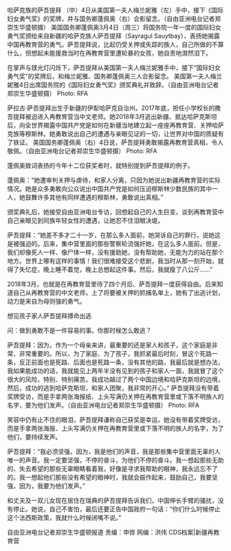 

哈萨克族的萨吾提拜 （中）4日从美国第一夫人梅兰妮雅（左）手中，接下《国际妇女勇气奖》的奖牌，并与国务卿蓬佩奥（右）合影留念。（自由亚洲电台记者郑崇生华盛顿摄） 美国国务卿蓬佩奥3月4日（周三）将国务院一年一度的国际妇女勇气奖颁给来自新疆的哈萨克族人萨吾提拜（Sayragul Sauytbay），表扬她揭露中国再教育营的勇气。萨吾提拜说，比起仍受关押或失踪的族人，自己所做的不算什么，但想起未能援救当时在再教育营里遭轮暴的女孩，她自责地潸然泪下。

在掌声与镁光灯闪烁下，萨吾提拜从美国第一夫人梅兰妮雅手中，接下“国际妇女勇气奖”的奖牌后，和梅兰妮雅、国务卿蓬佩奥三人合影留念。 美国第一夫人梅兰妮雅4日出席国务院的《国际妇女勇气奖》颁奖典礼并致辞。（自由亚洲电台记者郑崇生华盛顿摄） Photo: RFA

萨拉古·萨吾提拜出生于新疆的伊犁哈萨克自治州。2017年底，担任小学校长的撒吾提拜被迫进入再教育营当中文老师。她2018年3月逃出新疆、抵达哈萨克斯坦后，向全世界揭露中国共产党是如何在新疆当地建立起一座座再教育营、关押哈萨克族等穆斯林。她勇敢说出自己的遭遇与亲眼见证的一切，让世界对中国的质疑有了铁证。 美国国务卿蓬佩奥（右）4日说，萨吾提拜勇敢揭露再教育营真相，令人敬佩。（自由亚洲电台记者郑崇生华盛顿摄） Photo: RFA

蓬佩奥致词表扬的今年十二位获奖者时，就特别提到萨吾提拜的例子。

蓬佩奥：“她遭审判关押与虐待，和家人分离，只因为她说出新疆再教育营的实际情况。她是众多勇敢向公众说出中国共产党是如何压迫穆斯林少数民族的其中一人，她鼓舞许多其他有同样遭遇的穆斯林，勇敢说出真相。”

颁奖典礼后，她接受自由亚洲电台专访，回想起自己的人生巨变，谈到再教育营中自己亲眼见到同族年轻女性的遭遇，让她忍不住泪眼决堤。

萨吾提拜：“她差不多才二十一岁，在那么多人面前，她哭诉自己的罪行，说她这是被强迫的。后来，集中营里面的那些警察轮流强奸她，在这么多人面前。但是，我们却像死人一样、像尸体一样，没有援助她，没有帮助她，无能为力的站在那个地方。世界上哪有这样的事情！我们很难接受这个悲剧，我当时从那一刻开始，就得了失忆症，晚上睡不着觉，晚上总想起这件事。然后，我就瘦了八公斤……”

2018年3月，也就是在再教育营里待了四个月后、萨吾提拜一度获得自由。后来知道自己从再教育营的中文老师，上了将要被关押的抓捕名单上，她有了出逃计划，动力是来自为母则强的勇气。

想见孩子家人萨吾提拜搏命出逃

问：做到勇敢不是一件容易的事。你那时候怎么敢逃？

萨吾提拜：因为，作为一个母亲来讲，最重要的还是家人和孩子，这个家庭是非常、非常重要的。所以，为了家庭、为了孩子，我抓紧最后时刻，冒这个死路一条，反正前面也是死路、后面也是死路一条，没有其他的路，我最后就是想办法，我如果能成功的话，我就能见上两年半没有见到的孩子和家人一面，我就冒了这个很大的风险，特别、特别痛苦。我成功越过了两个中国边境和哈萨克斯坦的边境，然后，成功的逃到哈萨克斯坦，和家人团聚，我非常的开心。” 萨吾提拜没有带着奖牌受访，而是手拿两张海报纸、上头写满仍关押在再教育营里或下落不明族人的名字，要为他们发声。（自由亚洲电台记者郑崇生华盛顿摄） Photo: RFA

笑容中仍有止不住的眼泪，萨吾提拜谦称自己获奖是幸运，她没有带着奖牌受访，而是手拿两张海报、上头写满仍关押在再教育营里或下落不明的族人的名字，为了他们，要持续发声。

萨吾提拜：“我必须坚强，因为，我是他们的声音，我是那些集中营里面无辜的人唯一的声音。我一定要坚强，不停的奋斗，为他们不停的奋斗。我一想起那些无助的、失去希望的那些无辜眼睛看着我，好像是寻求我帮助的眼神，我永远忘不了的。我一想起他们那些没有希望的眼神时，我就会振作起来，鼓励自己，我要坚强，因为，我要为他们发声。”

和丈夫及一双儿女现在居住在瑞典的萨吾提拜告诉我们，中国伸长手臂的骚扰，没有停止。她说，自己不害怕，最后还要正告中国政府一句话：“你们什么时候停止这个法西斯政策，我就什么时候闭嘴不说。”

自由亚洲电台记者郑崇生华盛顿报道 责编：申铧 网编：洪伟 CDS档案|新疆再教育营


